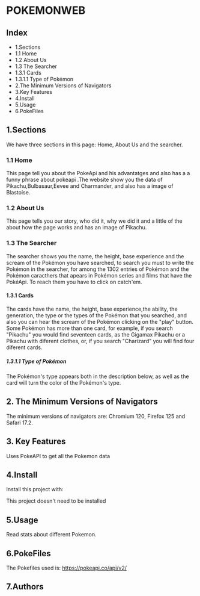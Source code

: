 # POKEMONWEB
## Index
<ul>
 <li>1.Sections</li>
 <li>1.1 Home</li>
 <li>1.2 About Us</li>
 <li>1.3 The Searcher</li>
 <li>1.3.1 Cards</li>
 <li>1.3.1.1 Type of Pokémon</li>
 <li>2.The Minimum Versions of Navigators</li>
 <li>3.Key Features</li>
 <li>4.Install</li>
 <li>5.Usage</li>
 <li>6.PokeFiles</li>
</ul>

## 1.Sections
We have three sections in this page: Home, About Us and the searcher.
### 1.1 Home
This page tell you about the PokeApi and his advantatges and also has a a funny phrase about pokeapi .The website show you the data of Pikachu,Bulbasaur,Eevee and Charmander, and also has a image of Blastoise.
### 1.2 About Us
This page tells you our story, who did it, why we did it and a little of the about how the page works and has an image of Pikachu.
### 1.3 The Searcher 
The searcher shows you the name, the height, base experience and the scream of the Pokémon you have searched, to search you must to write the Pokémon in the searcher, for among the 1302 entries of Pokémon  and the Pokémon caracthers that apears in Pokémon series and films that have the PokéApi.
To reach them you have to click on catch'em.
#### 1.3.1 Cards
The cards have the name, the height, base experience,the ability, the generation, the type or the types of the Pokémon that you searched, and also you can hear the scream of the Pokémon clicking on the "play" button.
Some Pokémon has more than one card, for example, if you search "Pikachu" you would find seventeen cards, as the Gigamax Pikachu or a Pikachu with diferent clothes, or, if you search "Charizard" you will find four diferent cards.
##### 1.3.1.1 Type of Pokémon
The Pokémon's type appears both in the description below, as well as the card will turn the color of the Pokémon's type.
## 2. The Minimum Versions of Navigators
The minimum versions of navigators are: Chromium 120, Firefox 125 and Safari 17.2.
## 3. Key Features
Uses PokeAPI to get all the Pokemon data
## 4.Install
Install this project with:

This project doesn't need to be installed
## 5.Usage
Read stats about different Pokemon.
## 6.PokeFiles
The Pokefiles used is: https://pokeapi.co/api/v2/
## 7.Authors